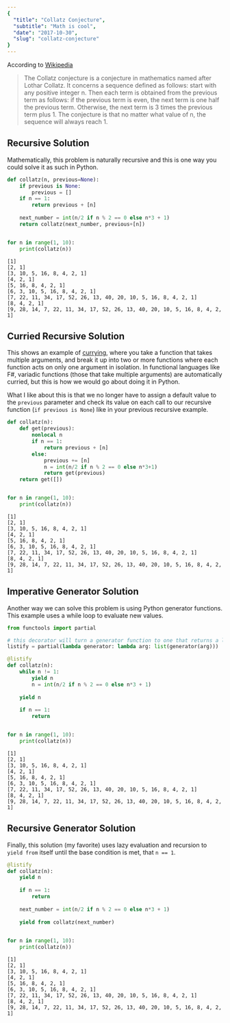 ```yaml
---
{
  "title": "Collatz Conjecture",
  "subtitle": "Math is cool",
  "date": "2017-10-30",
  "slug": "collatz-conjecture"
}
---
```

<!--more-->

According to [Wikipedia](https://en.wikipedia.org/wiki/Collatz_conjecture)

>The Collatz conjecture is a conjecture in mathematics named after Lothar Collatz. It concerns a sequence defined as follows: start with any positive integer n. Then each term is obtained from the previous term as follows: if the previous term is even, the next term is one half the previous term. Otherwise, the next term is 3 times the previous term plus 1. The conjecture is that no matter what value of n, the sequence will always reach 1.

## Recursive Solution

Mathematically, this problem is naturally recursive and this is one way you could solve it as such in Python.


```python
def collatz(n, previous=None):
    if previous is None:
        previous = []
    if n == 1:
        return previous + [n]
    
    next_number = int(n/2 if n % 2 == 0 else n*3 + 1)
    return collatz(next_number, previous+[n])


for n in range(1, 10):
    print(collatz(n))
```

    [1]
    [2, 1]
    [3, 10, 5, 16, 8, 4, 2, 1]
    [4, 2, 1]
    [5, 16, 8, 4, 2, 1]
    [6, 3, 10, 5, 16, 8, 4, 2, 1]
    [7, 22, 11, 34, 17, 52, 26, 13, 40, 20, 10, 5, 16, 8, 4, 2, 1]
    [8, 4, 2, 1]
    [9, 28, 14, 7, 22, 11, 34, 17, 52, 26, 13, 40, 20, 10, 5, 16, 8, 4, 2, 1]


## Curried Recursive Solution

This shows an example of [currying](https://en.wikipedia.org/wiki/Currying), where you take a function that takes multiple arguments, and break it up into two or more functions where each function acts on only one argument in isolation. In functional languages like F#, variadic functions (those that take multiple arguments) are automatically curried, but this is how we would go about doing it in Python. 

What I like about this is that we no longer have to assign a default value to the `previous` parameter and check its value on each call to our recursive function (`if previous is None`) like in your previous recursive example.


```python
def collatz(n):
    def get(previous):
        nonlocal n
        if n == 1:
            return previous + [n]
        else:
            previous += [n]
            n = int(n/2 if n % 2 == 0 else n*3+1)
            return get(previous)
    return get([])


for n in range(1, 10):
    print(collatz(n))
```

    [1]
    [2, 1]
    [3, 10, 5, 16, 8, 4, 2, 1]
    [4, 2, 1]
    [5, 16, 8, 4, 2, 1]
    [6, 3, 10, 5, 16, 8, 4, 2, 1]
    [7, 22, 11, 34, 17, 52, 26, 13, 40, 20, 10, 5, 16, 8, 4, 2, 1]
    [8, 4, 2, 1]
    [9, 28, 14, 7, 22, 11, 34, 17, 52, 26, 13, 40, 20, 10, 5, 16, 8, 4, 2, 1]


## Imperative Generator Solution

Another way we can solve this problem is using Python generator functions. This example uses a while loop to evaluate new values.


```python
from functools import partial

# this decorator will turn a generator function to one that returns a list
listify = partial(lambda generator: lambda arg: list(generator(arg)))
```

```python
@listify
def collatz(n):
    while n != 1:
        yield n
        n = int(n/2 if n % 2 == 0 else n*3 + 1)
        
    yield n
    
    if n == 1:
        return 


for n in range(1, 10):
    print(collatz(n))
```

    [1]
    [2, 1]
    [3, 10, 5, 16, 8, 4, 2, 1]
    [4, 2, 1]
    [5, 16, 8, 4, 2, 1]
    [6, 3, 10, 5, 16, 8, 4, 2, 1]
    [7, 22, 11, 34, 17, 52, 26, 13, 40, 20, 10, 5, 16, 8, 4, 2, 1]
    [8, 4, 2, 1]
    [9, 28, 14, 7, 22, 11, 34, 17, 52, 26, 13, 40, 20, 10, 5, 16, 8, 4, 2, 1]


## Recursive Generator Solution

Finally, this solution (my favorite) uses lazy evaluation and recursion to `yield from` itself until the base condition is met, that `n == 1`.


```python
@listify
def collatz(n):
    yield n
    
    if n == 1:
        return
    
    next_number = int(n/2 if n % 2 == 0 else n*3 + 1)
    
    yield from collatz(next_number) 
        

for n in range(1, 10):
    print(collatz(n))
```

    [1]
    [2, 1]
    [3, 10, 5, 16, 8, 4, 2, 1]
    [4, 2, 1]
    [5, 16, 8, 4, 2, 1]
    [6, 3, 10, 5, 16, 8, 4, 2, 1]
    [7, 22, 11, 34, 17, 52, 26, 13, 40, 20, 10, 5, 16, 8, 4, 2, 1]
    [8, 4, 2, 1]
    [9, 28, 14, 7, 22, 11, 34, 17, 52, 26, 13, 40, 20, 10, 5, 16, 8, 4, 2, 1]

